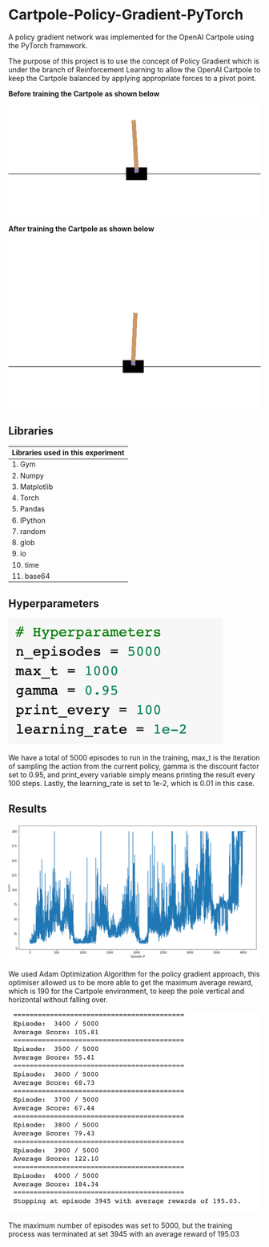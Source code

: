 # Cartpole-Policy-Gradient-PyTorch
A policy gradient network was implemented for the OpenAI Cartpole using the PyTorch framework.

The purpose of this project is to use the concept of Policy Gradient which is under the branch of Reinforcement Learning to allow the OpenAI Cartpole to keep the Cartpole balanced by applying appropriate forces to a pivot point.

**Before training the Cartpole as shown below**

![](https://github.com/harrisloi/Cartpole-Policy-Gradient-PyTorch/blob/main/Images/Untrained%20Cartpole.gif)

**After training the Cartpole as shown below**

![](https://github.com/harrisloi/Cartpole-Policy-Gradient-PyTorch/blob/main/Images/Trained%20Cartpole.gif)

## Libraries
| Libraries used in this experiment  |
| ------------- |
| 1. Gym | 
| 2. Numpy |
| 3. Matplotlib |
| 4. Torch |
| 5. Pandas |
| 6. IPython |
| 7. random |
| 8. glob |
| 9. io |
| 10. time |
| 11. base64 |

## Hyperparameters
![Hyperparameters for the policy gradient approach](https://github.com/harrisloi/Cartpole-Policy-Gradient-PyTorch/blob/main/Images/Hyperparameters.png) 

We have a total of 5000 episodes to run in the training, max_t is the iteration of sampling the action from the current policy, gamma is the discount factor set to 0.95, and print_every variable simply means printing the result every 100 steps. Lastly, the learning_rate is set to 1e-2, which is 0.01 in this case.

## Results

![](https://github.com/harrisloi/Cartpole-Policy-Gradient-PyTorch/blob/main/Images/Cartpole%20Result%20with%20Adam%20Optimiser.png) 


We used Adam Optimization Algorithm for the policy gradient approach, this optimiser allowed us to be more able to get the maximum average reward, which is 190 for the Cartpole environment, to keep the pole vertical and horizontal without falling over. 

![](https://github.com/harrisloi/Cartpole-Policy-Gradient-PyTorch/blob/main/Images/Result.png) 


The maximum number of episodes was set to 5000, but the training process was terminated at set 3945 with an average reward of 195.03

